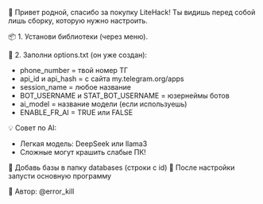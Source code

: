👋 Привет родной, спасибо за покупку LiteHack!
Ты видишь перед собой лишь сборку, которую нужно настроить.

📦 1. Установи библиотеки (через меню).

📄 2. Заполни options.txt (он уже создан):
  - phone_number = твой номер ТГ
  - api_id и api_hash = с сайта my.telegram.org/apps
  - session_name = любое название
  - BOT_USERNAME и STAT_BOT_USERNAME = юзернеймы ботов
  - ai_model = название модели (если используешь)
  - ENABLE_FR_AI = TRUE или FALSE

💡 Совет по AI:
  - Легкая модель: DeepSeek или llama3
  - Сложные могут крашить слабые ПК!

🧠 Добавь базы в папку databases (строки с id)
🚀 После настройки запусти основную программу

🔐 Автор: @error_kill
